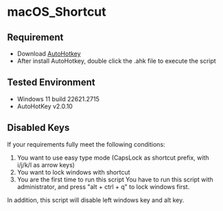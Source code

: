 # macOS_Shortcut

## Requirement

* Download [AutoHotkey](https://autohotkey.com/download/)
* After install AutoHotkey, double click the .ahk file to execute the script

## Tested Environment

* Windows 11 build 22621.2715
* AutoHotKey v2.0.10

## Disabled Keys

If your requirements fully meet the following conditions:
1. You want to use easy type mode (CapsLock as shortcut prefix, with i/j/k/l as arrow keys)
2. You want to lock windows with shortcut
3. You are the first time to run this script
You have to run this script with administrator, and press "alt + ctrl + q" to lock windows first.

In addition, this script will disable left windows key and alt key.

